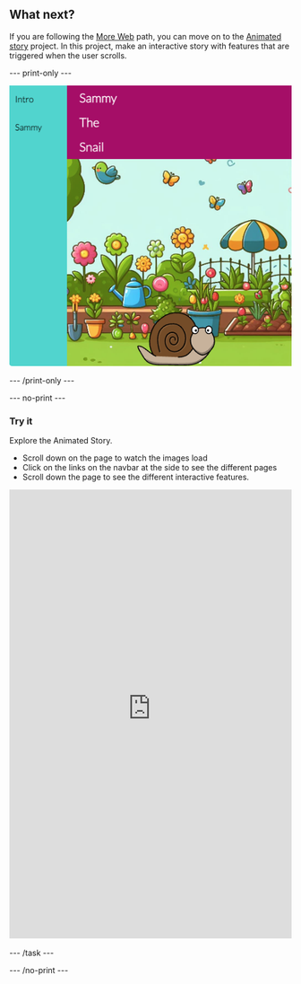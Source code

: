 ## What next?

If you are following the [More Web](https://projects.raspberrypi.org/en/pathways/more-web) path, you can move on to the [Animated story](https://projects.raspberrypi.org/en/projects/animated-story) project. In this project, make an interactive story with features that are triggered when the user scrolls. 

--- print-only ---

![The finished Animated story project](images/animated-story.png)

--- /print-only ---

--- no-print ---

### Try it
<div style="display: flex; flex-wrap: wrap">
<div style="flex-basis: 175px; flex-grow: 1">  
Explore the Animated Story. 

+ Scroll down on the page to watch the images load
+ Click on the links on the navbar at the side to see the different pages
+ Scroll down the page to see the different interactive features.

<iframe src="https://staging-editor.raspberrypi.org/en/embed/viewer/animated-story-complete" width="100%" height="800" frameborder="0" marginwidth="0" marginheight="0" allowfullscreen> </iframe>
</div>
</div>

--- /task ---

--- /no-print ---